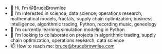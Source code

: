 - 👋 Hi, I’m @BruceBrownlee
- 👀 I’m interested in science, data science, operations research, mathematical models, fractals, supply chain optimization, business intelligence, algorithmic trading, Python, recording music, geneology
- 🌱 I’m currently learning simulation modeling in Python 
- 💞️ I’m looking to collaborate on projects in algorithmic trading, supply chain optimization, operations research, data science
- 📫 How to reach me: bruce@brucebrownlee.com

<!---
BruceBrownlee/BruceBrownlee is a ✨ special ✨ repository because its `README.md` (this file) appears on your GitHub profile.
You can click the Preview link to take a look at your changes.
--->
